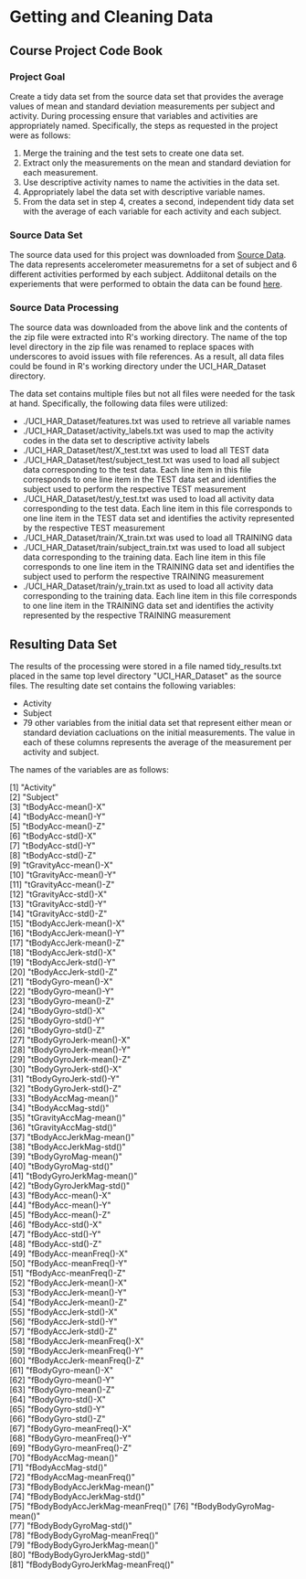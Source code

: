 # Getting and Cleaning Data 
## Course Project Code Book

### Project Goal
Create a tidy data set from the source data set that provides the average values of mean and standard deviation measurements per subject and activity. During processing ensure that variables and activities are appropriately named. Specifically, the steps as requested in the project were as follows:

1. Merge the training and the test sets to create one data set.  
2. Extract only the measurements on the mean and standard deviation for each measurement.   
3. Use descriptive activity names to name the activities in the data set.  
4. Appropriately label the data set with descriptive variable names.   
5. From the data set in step 4, creates a second, independent tidy data set with the average of each variable for each activity and each subject.  

### Source Data Set
The source data used for this project was downloaded from [Source Data](https://d396qusza40orc.cloudfront.net/getdata%2Fprojectfiles%2FUCI%20HAR%20Dataset.zip).
The data represents accelerometer measuremetns for a set of subject and 6 different activities performed by each subject. Addiitonal details on the experiements that were performed to obtain the data can be found [here](http://archive.ics.uci.edu/ml/datasets/Human+Activity+Recognition+Using+Smartphones).

### Source Data Processing
The source data was downloaded from the above link and the contents of the zip file were extracted into R's working directory. The name of the top level directory in the zip file was renamed to replace spaces with underscores to avoid issues with file references. As a result, all data files could be found in R's working directory under the UCI_HAR_Dataset directory.

The data set contains multiple files but not all files were needed for the task at hand. Specifically, the following data files were utilized:
* ./UCI_HAR_Dataset/features.txt was used to retrieve all variable names 
* ./UCI_HAR_Dataset/activity_labels.txt was used to map the activity codes in the data set to descriptive activity labels
* ./UCI_HAR_Dataset/test/X_test.txt was used to load all TEST data
* ./UCI_HAR_Dataset/test/subject_test.txt was used to load all subject data corresponding to the test data. Each line item in this file corresponds to one line item in the TEST data set and identifies the subject used to perform the respective TEST measurement
* ./UCI_HAR_Dataset/test/y_test.txt was used to load all activity data corresponding to the test data. Each line item in this file corresponds to one line item in the TEST data set and identifies the activity represented by the respective TEST measurement
* ./UCI_HAR_Dataset/train/X_train.txt was used to load all TRAINING data
* ./UCI_HAR_Dataset/train/subject_train.txt was used to load all subject data corresponding to the training data. Each line item in this file corresponds to one line item in the TRAINING data set and identifies the subject used to perform the respective TRAINING measurement
* ./UCI_HAR_Dataset/train/y_train.txt as used to load all activity data corresponding to the training data. Each line item in this file corresponds to one line item in the TRAINING data set and identifies the activity represented by the respective TRAINING measurement

## Resulting Data Set
The results of the processing were stored in a file named tidy_results.txt placed in the same top level directory "UCI_HAR_Dataset" as the source files.
The resulting date set contains the following variables:
* Activity 
* Subject
* 79 other variables from the initial data set that represent either mean or standard deviation cacluations on the initial measurements. The value in each of these columns represents the average of the measurement per activity and subject.

The names of the variables are as follows:

 [1] "Activity"                       
 [2] "Subject"                        
 [3] "tBodyAcc-mean()-X"              
 [4] "tBodyAcc-mean()-Y"              
 [5] "tBodyAcc-mean()-Z"              
 [6] "tBodyAcc-std()-X"               
 [7] "tBodyAcc-std()-Y"               
 [8] "tBodyAcc-std()-Z"               
 [9] "tGravityAcc-mean()-X"           
[10] "tGravityAcc-mean()-Y"           
[11] "tGravityAcc-mean()-Z"           
[12] "tGravityAcc-std()-X"            
[13] "tGravityAcc-std()-Y"            
[14] "tGravityAcc-std()-Z"            
[15] "tBodyAccJerk-mean()-X"          
[16] "tBodyAccJerk-mean()-Y"          
[17] "tBodyAccJerk-mean()-Z"          
[18] "tBodyAccJerk-std()-X"           
[19] "tBodyAccJerk-std()-Y"           
[20] "tBodyAccJerk-std()-Z"           
[21] "tBodyGyro-mean()-X"             
[22] "tBodyGyro-mean()-Y"             
[23] "tBodyGyro-mean()-Z"             
[24] "tBodyGyro-std()-X"              
[25] "tBodyGyro-std()-Y"              
[26] "tBodyGyro-std()-Z"              
[27] "tBodyGyroJerk-mean()-X"         
[28] "tBodyGyroJerk-mean()-Y"         
[29] "tBodyGyroJerk-mean()-Z"         
[30] "tBodyGyroJerk-std()-X"          
[31] "tBodyGyroJerk-std()-Y"          
[32] "tBodyGyroJerk-std()-Z"          
[33] "tBodyAccMag-mean()"             
[34] "tBodyAccMag-std()"              
[35] "tGravityAccMag-mean()"          
[36] "tGravityAccMag-std()"           
[37] "tBodyAccJerkMag-mean()"         
[38] "tBodyAccJerkMag-std()"          
[39] "tBodyGyroMag-mean()"            
[40] "tBodyGyroMag-std()"             
[41] "tBodyGyroJerkMag-mean()"        
[42] "tBodyGyroJerkMag-std()"         
[43] "fBodyAcc-mean()-X"              
[44] "fBodyAcc-mean()-Y"              
[45] "fBodyAcc-mean()-Z"              
[46] "fBodyAcc-std()-X"               
[47] "fBodyAcc-std()-Y"               
[48] "fBodyAcc-std()-Z"               
[49] "fBodyAcc-meanFreq()-X"          
[50] "fBodyAcc-meanFreq()-Y"          
[51] "fBodyAcc-meanFreq()-Z"          
[52] "fBodyAccJerk-mean()-X"          
[53] "fBodyAccJerk-mean()-Y"          
[54] "fBodyAccJerk-mean()-Z"          
[55] "fBodyAccJerk-std()-X"           
[56] "fBodyAccJerk-std()-Y"           
[57] "fBodyAccJerk-std()-Z"           
[58] "fBodyAccJerk-meanFreq()-X"      
[59] "fBodyAccJerk-meanFreq()-Y"      
[60] "fBodyAccJerk-meanFreq()-Z"      
[61] "fBodyGyro-mean()-X"             
[62] "fBodyGyro-mean()-Y"             
[63] "fBodyGyro-mean()-Z"             
[64] "fBodyGyro-std()-X"              
[65] "fBodyGyro-std()-Y"              
[66] "fBodyGyro-std()-Z"              
[67] "fBodyGyro-meanFreq()-X"         
[68] "fBodyGyro-meanFreq()-Y"         
[69] "fBodyGyro-meanFreq()-Z"         
[70] "fBodyAccMag-mean()"             
[71] "fBodyAccMag-std()"              
[72] "fBodyAccMag-meanFreq()"         
[73] "fBodyBodyAccJerkMag-mean()"     
[74] "fBodyBodyAccJerkMag-std()"      
[75] "fBodyBodyAccJerkMag-meanFreq()" 
[76] "fBodyBodyGyroMag-mean()"        
[77] "fBodyBodyGyroMag-std()"         
[78] "fBodyBodyGyroMag-meanFreq()"    
[79] "fBodyBodyGyroJerkMag-mean()"    
[80] "fBodyBodyGyroJerkMag-std()"     
[81] "fBodyBodyGyroJerkMag-meanFreq()"
